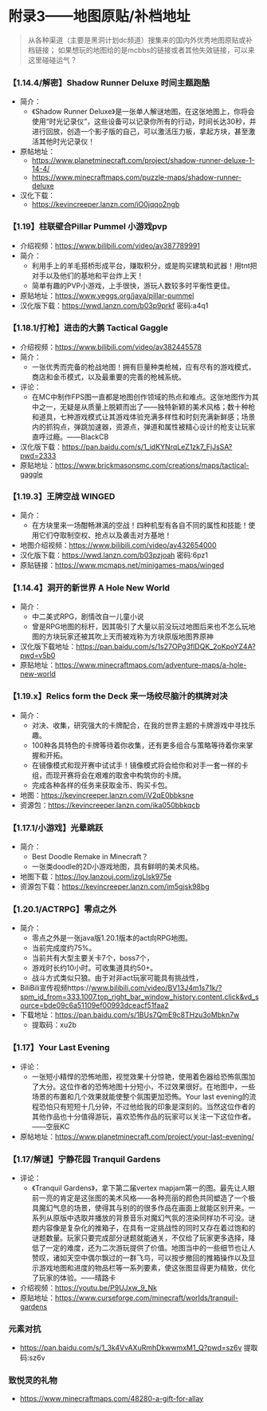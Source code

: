 # 附录3——地图原贴/补档地址

> 从各种渠道（主要是黑洞计划dc频道）搜集来的国内外优秀地图原贴或补档链接；
> 如果想玩的地图给的是mcbbs的链接或者其他失效链接，可以来这里碰碰运气？


### 【1.14.4/解密】Shadow Runner Deluxe 时间主题跑酷
- 简介：
  - 《Shadow Runner Deluxe》是一张单人解谜地图，在这张地图上，你将会使用“时光记录仪”，这些设备可以记录你所有的行动，时间长达30秒，并进行回放，创造一个影子版的自己，可以激活压力板，拿起方块，甚至激活其他时光记录仪！
- 原帖地址：
  - https://www.planetminecraft.com/project/shadow-runner-deluxe-1-14-4/
  - https://www.minecraftmaps.com/puzzle-maps/shadow-runner-deluxe
- 汉化下载：
  - https://kevincreeper.lanzn.com/iO0jqqo2ngb
### 【1.19】柱联壁合Pillar Pummel 小游戏pvp
- 介绍视频：https://www.bilibili.com/video/av387789991
- 简介：
  - 利用手上的羊毛搭桥形成平台，赚取积分，或是购买建筑和武器！用tnt把对手以及他们的基地和平台炸上天！
  - 简单有趣的PVP小游戏，上手很快，游玩人数较多时平衡性更佳。
- 原贴地址：https://www.yeggs.org/java/pillar-pummel
- 汉化版下载：https://wwd.lanzn.com/b03p9prkf 密码:a4q1
### 【1.18.1/打枪】进击的大鹅 Tactical Gaggle
- 介绍视频：https://www.bilibili.com/video/av382445578
- 简介：
  - 一张优秀而完备的枪战地图！拥有巨量种类枪械，应有尽有的游戏模式，商店和金币模式，以及最重要的完善的枪械系统。
- 评论：
  - 在MC中制作FPS图一直都是地图创作领域的热点和难点。这张地图作为其中之一，无疑是从质量上脱颖而出了——独特新颖的美术风格；数十种枪和道具，七种游戏模式让其游戏体验充满多样性和时刻充满新鲜感；场景内的抓钩点，弹跳加速器，资源点，弹道和属性被精心设计的枪支让玩家直呼过瘾。——BlackCB
- 汉化版下载：https://pan.baidu.com/s/1_idKYNrqLeZ1zk7_FjJsSA?pwd=2333 
- 原贴地址：https://www.brickmasonsmc.com/creations/maps/tactical-gaggle
### 【1.19.3】王牌空战 WINGED
- 简介：
  - 在方块里来一场酣畅淋漓的空战！四种机型有各自不同的属性和技能！使用它们夺取制空权、抢点以及袭击对方基地！
- 地图介绍视频：https://www.bilibili.com/video/av432654000
- 汉化版下载：https://wwd.lanzn.com/b03pzjoah 密码:6pz1
- 原贴链接：https://www.mcmaps.net/minigames-maps/winged
### 【1.14.4】洞开的新世界 A Hole New World
- 简介：
  - 中二美式RPG，剧情改自一儿童小说
  - 曾是RPG地图的标杆，因其吸引了大量以前没玩过地图后来也不怎么玩地图的方块玩家还被其吹上天而被戏称为方块原版地图界原神
- 汉化版下载地址：https://pan.baidu.com/s/1s27OPg3flDQK_2oKpoYZ4A?pwd=v5b0 
- 原贴地址：https://www.minecraftmaps.com/adventure-maps/a-hole-new-world
### 【1.19.x】Relics form the Deck 来一场绞尽脑汁的棋牌对决
- 简介：
  - 对决、收集，研究强大的卡牌配合，在我的世界主题的卡牌游戏中寻找乐趣。
  - 100种各具特色的卡牌等待着你收集，还有更多组合与策略等待着你来掌握和开拓。
  - 在镜像模式和现开赛中试试手！镜像模式将会给你和对手一套一样的卡组，而现开赛将会在艰难的取舍中构筑你的卡牌。
  - 完成各种各样的任务来获取金币、购买卡包。
- 地图：https://kevincreeper.lanzn.com/iV2qE0bbksne
- 资源包：https://kevincreeper.lanzn.com/ika050bbkqcb
### 【1.17.1/小游戏】光晕跳跃
- 简介：
  - Best Doodle Remake in Minecraft？
  - 一张类doodle的2D小游戏地图，具有鲜明的美术风格。
- 地图下载：https://loy.lanzouj.com/izgLlsk975e
- 资源包下载：https://kevincreeper.lanzn.com/im5gjsk98bg
### 【1.20.1/ACTRPG】零点之外
- 简介：
  - 零点之外是一张java版1.20.1版本的act向RPG地图。
  - 当前完成度约75%。
  - 当前共有大型主要关卡7个，boss7个，
  - 游戏时长约10小时。可收集道具约50+。
  - 战斗方式类似只狼。由于对非act玩家可能具有挑战性，
- BiliBili宣传视频https://www.bilibili.com/video/BV13J4m1s71k/?spm_id_from=333.1007.top_right_bar_window_history.content.click&vd_source=bde09c6a51109ef00993dceacf51faa2
- 下载地址：https://pan.baidu.com/s/1BUs7QmE9c8THzu3oMbkn7w 
  - 提取码：xu2b
### 【1.17】Your Last Evening
-  评论：
   -  一张短小精悍的恐怖地图，视觉效果十分惊艳，使用着色器给恐怖氛围加了大分。这位作者的恐怖地图十分短小，不过效果很好。在地图中，一些场景的布置和几个效果就能使整个氛围更加恐怖。Your last evening的流程恐怕只有短短十几分钟，不过他给我的印象是深刻的。当然这位作者的其他作品也十分值得游玩，喜欢恐怖作品的玩家可以关注一下这位作者。——空辰KC
- 原帖地址：https://www.planetminecraft.com/project/your-last-evening/
### 【1.17/解谜】宁静花园 Tranquil Gardens
- 评论：
  - 《Tranquil Gardens》，拿下第二届vertex mapjam第一的图。最先让人眼前一亮的肯定是这张图的美术风格——各种亮丽的颜色共同塑造了一个极具魔幻气息的场景，使得其与别的的很多作品在画面上就能区别开来。一系列从原版中选取并播放的背景音乐对魔幻气氛的渲染同样功不可没。谜题内容像是复杂化的推箱子，在具有一定挑战性的同时又存在着过饱和的谜题数量。玩家只要完成部分谜题就能通关，不仅给了玩家更多选择，降低了一定的难度，还为二次游玩提供了价值。地图当中的一些细节也让人赞叹，诸如天空中偶尔飘过的一群飞鸟，可以按步撤回的推箱操作以及显示游戏地图和进度的物品栏等一系列要素，使这张图显得更为精致，优化了玩家的体验。——晴路卡
- 介绍视频：https://youtu.be/P9UJxw_9_Nk
- 原贴地址：https://www.curseforge.com/minecraft/worlds/tranquil-gardens
### 元素对抗
- https://pan.baidu.com/s/1_3k4VvAXuRmhDkwwmxM1_Q?pwd=sz6v 提取码:sz6v 
### 致悦灵的礼物
- https://www.minecraftmaps.com/48280-a-gift-for-allay





